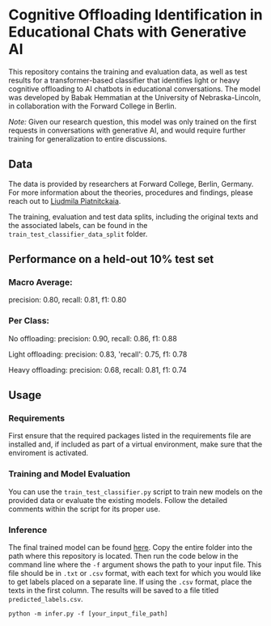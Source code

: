 # Cognitive Offloading Identification in Educational Chats with Generative AI

This repository contains the training and evaluation data, as well as test results for a transformer-based classifier that identifies light or heavy cognitive offloading to AI chatbots in educational conversations. The model was developed by Babak Hemmatian at the University of Nebraska-Lincoln, in collaboration with the Forward College in Berlin.

*Note:* Given our research question, this model was only trained on the first requests in conversations with generative AI, and would require further training for generalization to entire discussions.

## Data
The data is provided by researchers at Forward College, Berlin, Germany. For more information about the theories, procedures and findings, please reach out to [Liudmila Piatnitckaia](mailto:liudmila.piatnitckaia@forward-college.eu).

The training, evaluation and test data splits, including the original texts and the associated labels, can be found in the ```train_test_classifier_data_split``` folder. 

## Performance on a held-out 10% test set

### Macro Average:
precision: 0.80, recall: 0.81, f1: 0.80

### Per Class: 
No offloading: 
precision: 0.90, recall: 0.86, f1: 0.88

Light offloading: 
precision: 0.83, 'recall': 0.75, f1: 0.78

Heavy offloading:
precision: 0.68, recall: 0.81, f1: 0.74

## Usage

### Requirements
First ensure that the required packages listed in the requirements file are installed and, if included as part of a virtual environment, make sure that the enviroment is activated.

### Training and Model Evaluation
You can use the ```train_test_classifier.py``` script to train new models on the provided data or evaluate the existing models. Follow the detailed comments within the script for its proper use.

### Inference
The final trained model can be found [here](https://drive.google.com/drive/u/0/folders/11ljkn5eeM3fBzwiAS1IDLkPUmUp40oXx). Copy the entire folder into the path where this repository is located. Then run the code below in the command line where the ```-f``` argument shows the path to your input file. This file should be in ```.txt``` or ```.csv``` format, with each text for which you would like to get labels placed on a separate line. If using the ```.csv``` format, place the texts in the first column. The results will be saved to a file titled ```predicted_labels.csv```.
```
python -m infer.py -f [your_input_file_path]
```
